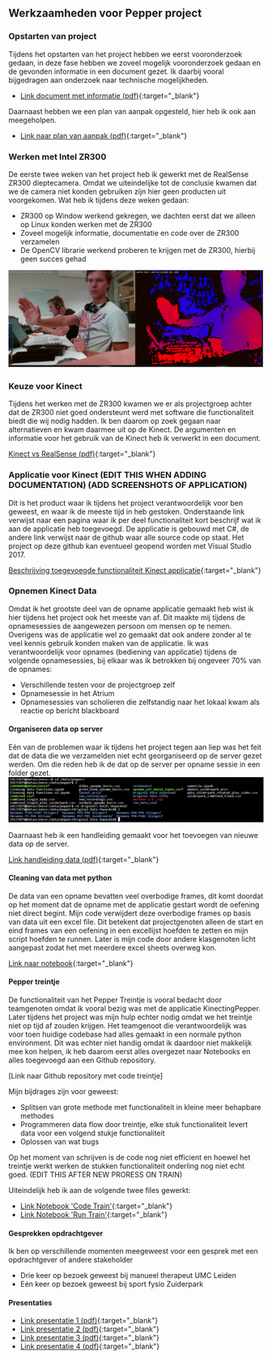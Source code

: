 ## Werkzaamheden voor Pepper project

### Opstarten van project
Tijdens het opstarten van het project hebben we eerst vooronderzoek gedaan, in deze fase hebben we zoveel mogelijk vooronderzoek gedaan en de gevonden informatie in een document gezet. Ik daarbij vooral bijgedragen aan onderzoek naar technische mogelijkheden.
- [Link document met informatie (pdf)](producten/werkzaamheden/Aanpak_vooronderzoek.pdf){:target="_blank"}

Daarnaast hebben we een plan van aanpak opgesteld, hier heb ik ook aan meegeholpen.
- [Link naar plan van aanpak (pdf)](producten/werkzaamheden/Plan_van_aanpak.pdf){:target="_blank"}

### Werken met Intel ZR300
De eerste twee weken van het project heb ik gewerkt met de RealSense ZR300 dieptecamera. Omdat we uiteindelijke tot de conclusie kwamen dat we de camera niet konden gebruiken zijn hier geen producten uit voorgekomen. Wat heb ik tijdens deze weken gedaan:
- ZR300 op Window werkend gekregen, we dachten eerst dat we  alleen op Linux konden werken met de ZR300
- Zoveel mogelijk informatie, documentatie en code over de ZR300 verzamelen
- De OpenCV librarie werkend proberen te krijgen met de ZR300, hierbij geen succes gehad

![Screenshot ZR300](producten/werkzaamheden/Printscreen_zr300.png "Werkend op windows")

### Keuze voor Kinect
Tijdens het werken met de ZR300 kwamen we er als projectgroep achter dat de ZR300 niet goed ondersteunt werd met software die functionaliteit biedt die wij nodig hadden. Ik ben daarom op zoek gegaan naar alternatieven en kwam daarmee uit op de Kinect. De argumenten en informatie voor het gebruik van de Kinect heb ik verwerkt in een document.

[Kinect vs RealSense (pdf)](producten/werkzaamheden/Kinect_vs_RealSense.pdf){:target="_blank"}

### Applicatie voor Kinect (EDIT THIS WHEN ADDING DOCUMENTATION) (ADD SCREENSHOTS OF APPLICATION)
Dit is het product waar ik tijdens het project verantwoordelijk voor ben geweest, en waar ik de meeste tijd in heb gestoken. Onderstaande link verwijst naar een pagina waar ik per deel functionaliteit kort beschrijf wat ik aan de applicatie heb toegevoegd. De applicatie is gebouwd met C#, de andere link verwijst naar de github waar alle source code op staat. Het project op deze github kan eventueel geopend worden met Visual Studio 2017.

[Beschrijving toegevoegde functionaliteit Kinect applicatie](producten/werkzaamheden/kinecting_pepper.md){:target="_blank"}

### Opnemen Kinect Data
Omdat ik het grootste deel van de opname applicatie gemaakt heb wist ik hier tijdens het project ook het meeste van af. Dit maakte mij tijdens de opnamesessies de aangewezen persoon om mensen op te nemen. Overigens was de applicatie wel zo gemaakt dat ook andere zonder al te veel kennis gebruik konden maken van de applicatie. Ik was verantwoordelijk voor opnames (bediening van applicatie) tijdens de volgende opnamesessies, bij elkaar was ik betrokken bij ongeveer 70% van de opnames:
- Verschillende testen voor de projectgroep zelf
- Opnamesessie in het Atrium
- Opnamesessies van scholieren die zelfstandig naar het lokaal kwam als reactie op bericht blackboard

#### Organiseren data op server
Eén van de problemen waar ik tijdens het project tegen aan liep was het feit dat de data die we verzamelden niet echt georganiseerd op de server gezet werden. Om die reden heb ik de dat op de server per opname sessie in een folder gezet.
![Screenshot data georganiseerd](producten/werkzaamheden/Capture_data_organised.png)

Daarnaast heb ik een handleiding gemaakt voor het toevoegen van nieuwe data op de server.

[Link handleiding data (pdf)](producten/werkzaamheden/Handleiding_uploaden_data.pdf){:target="_blank"}

#### Cleaning van data met python
De data van een opname bevatten veel overbodige frames, dit komt doordat op het moment dat de opname met de applicatie gestart wordt de oefening niet direct begint. Mijn code verwijdert deze overbodige frames op basis van data uit een excel file. Dit betekent dat projectgenoten alleen de start en eind frames van een oefening in een excellijst hoefden te zetten en mijn script hoefden te runnen. Later is mijn code door andere klasgenoten licht aangepast zodat het met meerdere excel sheets overweg kon.

[Link naar notebook](https://github.com/Hans2131/Portfolio14137879/blob/master/producten/werkzaamheden/Cleaning%2Bdata%2Bfunctions%2Bv2.ipynb){:target="_blank"}

#### Pepper treintje
De functionaliteit van het Pepper Treintje is vooral bedacht door teamgenoten omdat ik vooral bezig was met de applicatie KinectingPepper. Later tijdens het project was mijn hulp echter nodig omdat we het treintje niet op tijd af zouden krijgen. Het teamgenoot die verantwoordelijk was voor toen huidige codebase had alles gemaakt in een normale python environment. Dit was echter niet handig omdat ik daardoor niet makkelijk mee kon helpen, ik heb daarom eerst alles overgezet naar Notebooks en alles toegevoegd aan een Github repository. 

[Link naar Github repository met code treintje]

Mijn bijdrages zijn voor geweest:
- Splitsen van grote methode met functionaliteit in kleine meer behapbare methodes
- Programmeren data flow door treintje, elke stuk functionaliteit levert data voor een volgend stukje functionaliteit
- Oplossen van wat bugs
 
 Op het moment van schrijven is de code nog niet efficient en hoewel het treintje werkt werken de stukken functionaliteit onderling nog niet echt goed. (EDIT THIS AFTER NEW PRORESS ON TRAIN)

Uiteindelijk heb ik aan de volgende twee files gewerkt:
- [Link Notebook 'Code Train'](https://github.com/KinectingPepper/spark_train/blob/master/Code%20Train.ipynb){:target="_blank"}
- [Link Notebook 'Run Train'](https://github.com/KinectingPepper/spark_train/blob/master/Run%20Train.ipynb){:target="_blank"}

#### Gesprekken opdrachtgever
Ik ben op verschillende momenten meegeweest voor een gesprek met een opdrachtgever of andere stakeholder
- Drie keer op bezoek geweest bij manueel therapeut UMC Leiden
- Eén keer op bezoek geweest bij sport fysio Zuiderpark

#### Presentaties 
- [Link presentatie 1 (pdf)](producten/werkzaamheden/presentaties/Extern_P2.pdf){:target="_blank"}
- [Link presentatie 2 (pdf)](producten/werkzaamheden/presentaties/Externe_presentatie_6_Okt.pdf){:target="_blank"}
- [Link presentatie 3 (pdf)](producten/werkzaamheden/presentaties/Extern_22_December_DEMO.pdf){:target="_blank"}
- [Link presentatie 4 (pdf)](producten/werkzaamheden/presentaties/Intern_P10.pdf){:target="_blank"}
